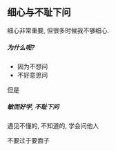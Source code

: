## 细心与不耻下问

细心非常重要,  但很多时候我不够细心.

##### 为什么呢?

- 因为不想问
- 不好意思问

但是

##### 敏而好学, 不耻下问

遇见不懂的, 不知道的, 学会问他人

不要过于要面子